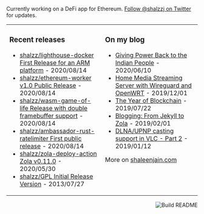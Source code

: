Currently working on a DeFi app for Ethereum. [Follow @shalzzj on Twitter](https://twitter.com/shalzzj) for updates.

<table><tr><td valign="top" style="width: 50%;">

### Recent releases
<!-- recent_releases starts -->
* [shalzz/lighthouse-docker First Release for an ARM platform](https://github.com/shalzz/lighthouse-docker/releases/tag/v0.1) - 2020/08/14
* [shalzz/ethereum-worker v1.0 Public Release](https://github.com/shalzz/ethereum-worker/releases/tag/v1.0) - 2020/08/14
* [shalzz/wasm-game-of-life Release with double framebuffer support](https://github.com/shalzz/wasm-game-of-life/releases/tag/v1.0) - 2020/08/14
* [shalzz/ambassador-rust-ratelimiter First public release](https://github.com/shalzz/ambassador-rust-ratelimiter/releases/tag/v0.2) - 2020/08/14
* [shalzz/zola-deploy-action Zola v0.11.0](https://github.com/shalzz/zola-deploy-action/releases/tag/v0.11.0) - 2020/05/30
* [shalzz/GPL Initial Release Version](https://github.com/shalzz/GPL/releases/tag/v1.00) - 2013/07/27
<!-- recent_releases ends -->
</td><td valign="top" style="width: 50%;">

### On my blog
<!-- blog starts -->
* [Giving Power Back to the Indian People](https://shaleenjain.com/blog/federal-system-india/) - 2020/06/10
* [Home Media Streaming Server with Wireguard and OpenWRT](https://shaleenjain.com/blog/streaming-server/) - 2019/12/01
* [The Year of Blockchain](https://shaleenjain.com/blog/the-year-of-blockchain/) - 2019/07/22
* [Blogging: From Jekyll to Zola](https://shaleenjain.com/blog/switching-blog-to-zola/) - 2019/02/01
* [DLNA/UPNP casting support in VLC - Part 2](https://shaleenjain.com/blog/vlc-dlna-support-2/) - 2019/01/12
<!-- blog ends -->
More on [shaleenjain.com](https://shaleenjain.com/)
</td></tr></table>

<a href="https://github.com/shalzz/shalzz/actions"><img src="https://github.com/shalzz/shalzz/workflows/Build%20README/badge.svg" align="right" alt="Build README"></a>
